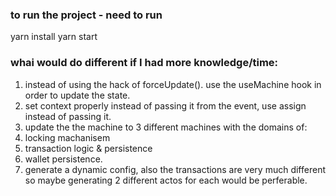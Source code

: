 <h3> to run the project - need to run </h3>
yarn install
yarn start

<h3> whai would do different if I had more knowledge/time: </h3>

1. instead of using the hack of forceUpdate(). use the useMachine hook in order to update the state.
2. set context properly instead of passing it from the event, use assign instead of passing it.
3. update the the machine to 3 different machines with the domains of:
  1. locking machanisem
  2. transaction logic & persistence
  3. wallet persistence.
4. generate a dynamic config, also the transactions are very much different so maybe generating 2 different actos for each would be perferable.
